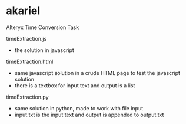 # akariel
Alteryx Time Conversion Task

timeExtraction.js
  - the solution in javascript

timeExtraction.html
  - same javascript solution in a crude HTML page to test the javascript solution
  - there is a textbox for input text and output is a list

timeExtraction.py
  - same solution in python, made to work with file input
  - input.txt is the input text and output is appended to output.txt
